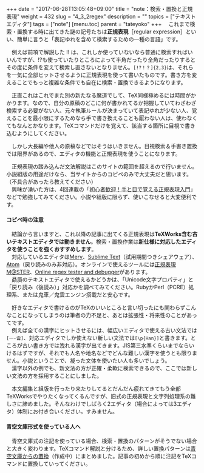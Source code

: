 +++
date = "2017-06-28T13:05:48+09:00"
title = "note：検索・置換と正規表現"
weight = 432
slug = "4_3_2regex"
description = ""
topics = ["テキストエディタ"]
tags = ["note"]
[menu.toc]
    parent = "tateyoko"
+++
&#x3000;これまで検索・置換する時に出てきた謎の記号たちは**正規表現**［regular expression］といい、簡単に言うと「表記ゆれを含めて検索するための一種の言語」です。

　例えば前項で解説した !! は、これしか使っていないなら普通に検索すればいいんですが、!?も使っていたりところによって半角だったり全角だったりするとその度に条件を変えて検索し直さないとなりません。`[!?！？]{2,3}`は、それらを一気に全部ヒットさせるように正規表現を使って書いたものです。書き方を変えることでもっと複雑な条件でも自在に検索・置換できるようになります。

　正直これはこれでまた別の新たなる魔道でして、TeX同様極めるには時間がかかります。なので、自分の原稿のどこに何が書かれてるか把握していてわざわざ検索する必要がない人、元々執筆ルールが決まっていて表記ゆれが少ない人、覚えることを最小限にするためなら手で書き換えることも厭わない人は、使わなくてもなんとかなります。TeXコマンドだけを覚えて、該当する箇所に目視で書き込むようにしてください。

　しかし大長編や他人の原稿などではそうはいきません。目視検索＆手書き置換では限界があるので、エディタの機能と正規表現を使うことになります。

　正規表現の踏み込んだ文法解説はこのサイトの範囲を超えるので行いません。小説組版の用途だけなら、当サイトからのコピペのみで大丈夫だと思います。（不具合があったら教えてください）  
　興味が湧いた方は、4回連載の「[初心者歓迎！手と目で覚える正規表現入門](http://qiita.com/jnchito/items/893c887fbf19e17d3ff9)」などで勉強してみてください。小説や組版に限らず、使いこなせると大変便利です。

#### コピペ時の注意
　結論から言いますと、これ以降の記事に出てくる正規表現は**TeXWorks含む古いテキストエディタでは動きません**。検索・置換作業は**新仕様に対応したエディタを使うことを強くおすすめします**。  
　対応しているエディタは[Mery](http://www.haijin-boys.com/wiki/%E3%83%A1%E3%82%A4%E3%83%B3%E3%83%9A%E3%83%BC%E3%82%B8)、[Sublime Text](https://www.sublimetext.com/)（試用期間つきシェアウェア）、[Atom](https://atom.io/)（戻り読みのみ非対応）。オンラインで使えるツールには[正規表現M@STER](http://seikihyougenn.com/seikimaster.html)、[Online regex tester and debugger](https://regex101.com/)があります。  
　贔屓のテキストエディタで使えるかどうかは、「Unicode文字プロパティ」と「戻り読み（後読み）」対応かを調べてみてください。RubyかPerl（PCRE）処理系、または鬼車／鬼雲エンジン搭載だと安心です。

　好きなエディタで書けるのがTeXのいいところと言い切ったにも関わらずこんなことになってしまうのは筆者の力不足と、あとは拡張性・将来性のことがあってです。  
　例えば全ての漢字にヒットさせるには、幅広いエディタで使える古い文法では`[一-龠]`、対応エディタでしか使えない新しい文法では`[\p{Han}]`と書きます。ところが古い書き方では洩れる漢字が出てきます。JIS第三水準くらいまでならいけるはずですが、それでも人名や地名などでどんな難しい漢字を使うとも限りません。小説ということで、凝った文体を使いたい人も多いでしょう。  
　漢字以外の例でも、新文法の方が正確・柔軟に検索できるので、ここでは新しい文法の方を採用することにしました。

　本文編集と組版を行ったり来たりしてるとだんだん疲れてきてもう全部TeXWorksでやりたくなってくるんですが、旧式の正規表現と文字列処理系の難しさに諦めました。そんなわけでしばらく2エディタ（場合によっては3エディタ）体制にお付き合いください。すみません。

#### 青空文庫形式を使っている人へ
　青空文庫式の注記を使っている場合、検索・置換のパターンがそうでない場合と大きく変わります。TeXコマンド解説と分けるため、詳しい置換パターンは[青空文庫からの置換](/tutorial/replace)（作成中）にまとめました。記事の初めから順に注記をTeXコマンドに置換していってください。
